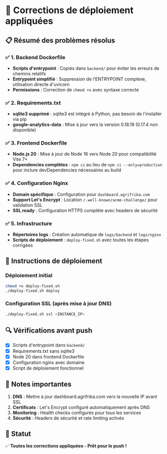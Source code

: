 # 🔧 Corrections de déploiement appliquées

## 📋 Résumé des problèmes résolus

### ✅ **1. Backend Dockerfile**
- **Scripts d'entrypoint** : Copiés dans `backend/` pour éviter les erreurs de chemins relatifs
- **Entrypoint simplifié** : Suppression de l'ENTRYPOINT complexe, utilisation directe d'uvicorn
- **Permissions** : Correction de `chmod +x` avec syntaxe correcte

### ✅ **2. Requirements.txt**
- **sqlite3 supprimé** : sqlite3 est intégré à Python, pas besoin de l'installer via pip
- **google-analytics-data** : Mise à jour vers la version 0.18.19 (0.17.4 non disponible)

### ✅ **3. Frontend Dockerfile**
- **Node.js 20** : Mise à jour de Node 18 vers Node 20 pour compatibilité Vite 7+
- **Dependencies complètes** : `npm ci` au lieu de `npm ci --only=production` pour inclure devDependencies nécessaires au build

### ✅ **4. Configuration Nginx**
- **Domain spécifique** : Configuration pour `dashboard.agrifrika.com`
- **Support Let's Encrypt** : Location `/.well-known/acme-challenge/` pour validation SSL
- **SSL ready** : Configuration HTTPS complète avec headers de sécurité

### ✅ **5. Infrastructure**
- **Répertoires logs** : Création automatique de `logs/backend` et `logs/nginx`
- **Scripts de déploiement** : `deploy-fixed.sh` avec toutes les étapes corrigées

## 🚀 Instructions de déploiement

### Déploiement initial
```bash
chmod +x deploy-fixed.sh
./deploy-fixed.sh deploy
```

### Configuration SSL (après mise à jour DNS)
```bash
./deploy-fixed.sh ssl <INSTANCE_IP>
```

## 🔍 Vérifications avant push

- [x] Scripts d'entrypoint dans `backend/`
- [x] Requirements.txt sans sqlite3
- [x] Node 20 dans frontend Dockerfile
- [x] Configuration nginx avec domaine
- [x] Script de déploiement fonctionnel

## 📝 Notes importantes

1. **DNS** : Mettre à jour dashboard.agrifrika.com vers la nouvelle IP avant SSL
2. **Certificats** : Let's Encrypt configuré automatiquement après DNS
3. **Monitoring** : Health checks configurés pour tous les services
4. **Sécurité** : Headers de sécurité et rate limiting activés

## 🎯 Statut

✅ **Toutes les corrections appliquées - Prêt pour le push !**